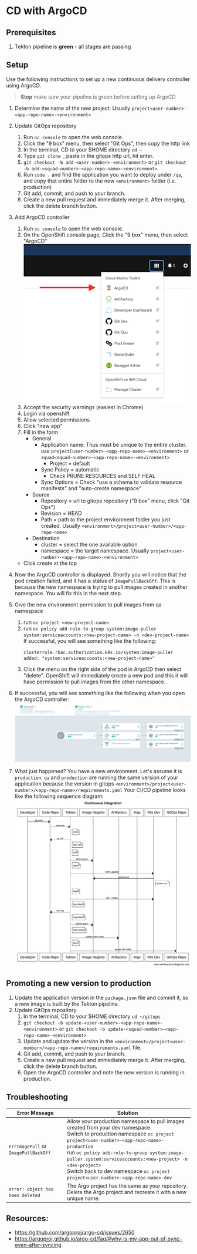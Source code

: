 # CD with ArgoCD

## Prerequisites

1. Tekton pipeline is **green** - all stages are passing

## Setup

Use the following instructions to set up a new continuous delivery controller using ArgoCD.

> **Stop** make sure your pipeline is green before setting up ArgoCD

1. Determine the name of the new project. Usually `project<user-number>-<app-repo-name>-<environment>`

1. Update GitOps repository

   1. Run `oc console` to open the web console.
   1. Click the "9 box" menu, then select "Git Ops", then copy the http link
   1. In the terminal, CD to your $HOME directory `cd ~`
   1. Type `git clone `, paste in the gitops http url, hit enter.
   1. `git checkout -b add-<user-number>-<environment>` or `git checkout -b add-<squad-number>-<app-repo-name>-<environment>`
   1. Run `code .` and find the application you want to deploy under `/qa`, and copy that entire folder to the new `<environment>` folder (i.e. production)
   1. Git add, commit, and push to your branch.
   1. Create a new pull request and immediately merge it. After merging, click the delete branch button.

1. Add ArgoCD controller
   1. Run `oc console` to open the web console.
   1. On the OpenShift console page, Click the "9 box" menu, then select "ArgoCD"
      ![](./argo-menu.png)
   1. Accept the security warnings (easiest in Chrome)
   1. Login via openshift
   1. Allow selected permissions
   1. Click "new app"
   1. Fill in the form
      - General
        - Application name: Thus must be unique to the entire cluster. use `project[user-number>-<app-repo-name>-<environment>` or `squad<squad-number>-<app-repo-name>-<environment>`
          - Project = default
        - Sync Policy = automatic
          - Check PRUNE RESOURCES and SELF HEAL
        - Sync Options = Check "use a schema to validate resource manifests" and "auto-create namespace"
      - Source
        - Repository = url to gitops repository ("9 box" menu, click "Git Ops")
        - Revision = HEAD
        - Path = path to the project environment folder you just created. Usually `<environment>/project<user-number>/<app-repo-name>`
      - Destination
        - cluster = select the one available option
        - namespace = the target namespace. Usually `project<user-number>-<app-repo-name>-<environment>`
   - Click create at the top
1. Now the ArgoCD controller is displayed. Shortly you will notice that the pod creation failed, and it has a status of `ImagePullBackOff`.
   This is because the new namespace is trying to pull images created in another namespace. You will fix this in the next step.
1. Give the new environment permission to pull images from qa namespace
   1. run `oc project <new-project-name>`
   1. run `oc policy add-role-to-group system:image-puller system:serviceaccounts:<new-project-name> -n <dev-project-name>`
      If successful, you will see something like the following:
      ```shell
      clusterrole.rbac.authorization.k8s.io/system:image-puller added: "system:serviceaccounts:<new-project-name>"
      ```
   1. Click the menu on the right side of the pod in ArgoCD then select "delete". OpenShift will immediately create a new pod and this it will have permission to pull images from the other namespace.
1. If successful, you will see something like the following when you open the ArgoCD controller:
   ![](./argo-success.png)
1. What just happened?
   You have a new environment. Let's assume it is `production`; `qa` and `production` are running the same version of your application because the version in gitops `<environment>/project<user-number>/<app-repo-name>/requirements.yaml`
   Your CI/CD pipeline looks like the following sequence diagram:
   ![](./argo-cd.png)

## Promoting a new version to production

1. Update the application version in the `package.json` file and commit it, so a new image is built by the Tekton pipeline.
1. Update GitOps repository
   1. In the terminal, CD to your $HOME directory `cd ~/gitops`
   1. `git checkout -b update-<user-number>-<app-repo-name>-<environment>` or `git checkout -b update-<squad-number>-<app-repo-name>-<environment>`
   1. Update and update the version in the `<environment>/project<user-number>/<app-repo-name>/requirements.yaml` file.
   1. Git add, commit, and push to your branch.
   1. Create a new pull request and immediately merge it. After merging, click the delete branch button.
   1. Open the ArgoCD controller and note the new version is running in production.

## Troubleshooting

| Error Message                        | Solution                                                                                                                                                                                                                                                                                                                                                                            |
| ------------------------------------ | ----------------------------------------------------------------------------------------------------------------------------------------------------------------------------------------------------------------------------------------------------------------------------------------------------------------------------------------------------------------------------------- |
| `ErrImagePull` or `ImagePullBackOff` | Allow your production namespace to pull images created from your dev namespace<br>Switch to production namespace `oc project project<user-number>-<app-repo-name>-production`<br>run `oc policy add-role-to-group system:image-puller system:serviceaccounts:<new-project> -n <dev-project>` <br>Switch back to dev namespace `oc project project<user-number>-<app-repo-name>-dev` |
| `error: object has been deleted`     | The Argo project has the same as your repository. Delete the Argo project and recreate it with a new unique name.                                                                                                                                                                                                                                                                   |

## Resources:

- https://github.com/argoproj/argo-cd/issues/2650
- https://argoproj.github.io/argo-cd/faq/#why-is-my-app-out-of-sync-even-after-syncing

